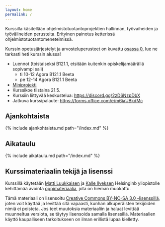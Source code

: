 ```yaml
---
layout: home
permalink: /
---
```


Kurssilla käsitellään ohjelmistotuotantoprojektien hallinnan, työvaiheiden ja työvälineiden perusteita. Erityinen
painotus ketterissä ohjelmistotuotantomenetelmissä. 

Kurssin opetusjärjestelyt ja arvosteluperusteet on kuvattu [osassa 0](/osa0), lue ne tarkasti heti kurssin alussa!

- Luennot (toistaiseksi B121.1, etsitään kuitenkin opiskelijamäärällä sopivampi sali)
  - ti 10-12 Agora B121.1 Beeta 
  - pe 12-14 Agora B121.1 Beeta
- [Miniprojekti](/miniprojekti)
- Kurssikoe tiistaina 21.5.
- Kurssiin liittyvää keskustelua: <https://discord.gg/2zD6NzpDbX>
- Jatkuva kurssipalaute: <https://forms.office.com/e/m6iaUBkdMc>

## Ajankohtaista

{% include ajankohtaista.md path="/index.md" %}

## Aikataulu

{% include aikataulu.md path="/index.md" %}

## Kurssimateriaalin tekijä ja lisenssi

Kurssillä käytetään <a href="https://github.com/mluukkai">Matti Luukkaisen</a> ja <a href="https://github.com/Kaltsoon">Kalle Ilveksen</a> Helsinginb yliopistolle kehittämää avointa <a href="https://ohjelmistotuotanto-hy.github.io/">oppimateriaalia</a>, jota on hieman muokattu.

Tämä materiaali on lisensoitu <a rel="license" href="http://creativecommons.org/licenses/by-nc-sa/3.0/">Creative Commons BY-NC-SA 3.0 -lisenssillä</a>, joten voit käyttää ja levittää sitä vapaasti, kunhan alkuperäisten tekijöiden nimiä ei poisteta. Jos teet muutoksia materiaaliin ja haluat levittää muunneltua versiota, se täytyy lisensoida samalla lisenssillä. Materiaalien käyttö kaupalliseen tarkoitukseen on ilman erillistä lupaa kielletty.
